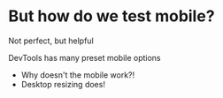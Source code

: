 # But how do we test mobile?

Not perfect, but helpful

DevTools has many preset mobile options
- Why doesn't the mobile work?!
- Desktop resizing does!
